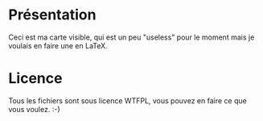 Présentation
===================
Ceci est ma carte visible, qui est un peu "useless" pour le moment mais je voulais en faire une en LaTeX.

Licence
===================
Tous les fichiers sont sous licence WTFPL, vous pouvez en faire ce que vous voulez. :-)

